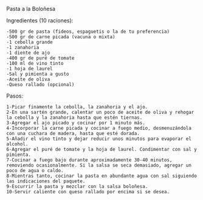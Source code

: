 Pasta a la Boloñesa

Ingredientes (10 raciones):

    -500 gr de pasta (fideos, espaguetis o la de tu preferencia)
    -500 gr de carne picada (vacuna o mixta)
    -1 cebolla grande
    -1 zanahoria
    -1 diente de ajo
    -400 gr de puré de tomate
    -100 ml de vino tinto
    -1 hoja de laurel
    -Sal y pimienta a gusto
    -Aceite de oliva
    -Queso rallado (opcional)

Pasos:

    1-Picar finamente la cebolla, la zanahoria y el ajo.
    2-En una sartén grande, calentar un poco de aceite de oliva y rehogar la cebolla y la zanahoria hasta que estén tiernas.
    3-Agregar el ajo picado y cocinar por 1 minuto más.
    4-Incorporar la carne picada y cocinar a fuego medio, desmenuzándola con una cuchara de madera, hasta que esté dorada.
    5-Añadir el vino tinto y dejar reducir unos minutos para evaporar el alcohol.
    6-Agregar el puré de tomate y la hoja de laurel. Condimentar con sal y pimienta.
    7-Cocinar a fuego bajo durante aproximadamente 30-40 minutos, removiendo ocasionalmente. Si la salsa se seca demasiado, agregar un poco de agua o caldo.
    8-Mientras tanto, cocinar la pasta en abundante agua con sal siguiendo las indicaciones del paquete.
    9-Escurrir la pasta y mezclar con la salsa boloñesa.
    10-Servir caliente con queso rallado por encima si se desea.